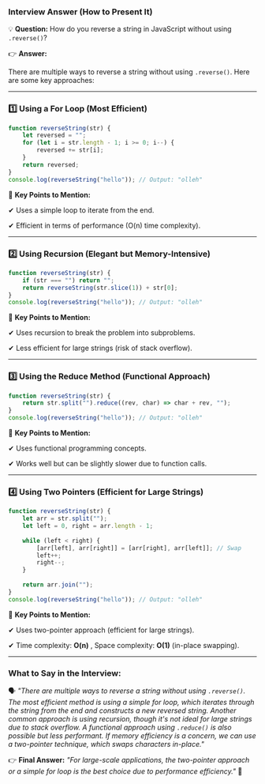 ### **Interview Answer (How to Present It)**

💡 **Question:** How do you reverse a string in JavaScript without using `.reverse()`?

👉 **Answer:**

There are multiple ways to reverse a string without using `.reverse()`. Here are some key approaches:

---

### **1️⃣ Using a For Loop (Most Efficient)**

```js
function reverseString(str) {
    let reversed = "";
    for (let i = str.length - 1; i >= 0; i--) {
        reversed += str[i];
    }
    return reversed;
}
console.log(reverseString("hello")); // Output: "olleh"
```

🔹 **Key Points to Mention:**

✔ Uses a simple loop to iterate from the end.

✔ Efficient in terms of performance (O(n) time complexity).

---

### **2️⃣ Using Recursion (Elegant but Memory-Intensive)**

```js
function reverseString(str) {
    if (str === "") return "";
    return reverseString(str.slice(1)) + str[0];
}
console.log(reverseString("hello")); // Output: "olleh"
```

🔹 **Key Points to Mention:**

✔ Uses recursion to break the problem into subproblems.

✔ Less efficient for large strings (risk of stack overflow).

---

### **3️⃣ Using the Reduce Method (Functional Approach)**

```js
function reverseString(str) {
    return str.split("").reduce((rev, char) => char + rev, "");
}
console.log(reverseString("hello")); // Output: "olleh"
```

🔹 **Key Points to Mention:**

✔ Uses functional programming concepts.

✔ Works well but can be slightly slower due to function calls.

---

### **4️⃣ Using Two Pointers (Efficient for Large Strings)**

```js
function reverseString(str) {
    let arr = str.split("");
    let left = 0, right = arr.length - 1;
  
    while (left < right) {
        [arr[left], arr[right]] = [arr[right], arr[left]]; // Swap
        left++;
        right--;
    }
  
    return arr.join("");
}
console.log(reverseString("hello")); // Output: "olleh"
```

🔹 **Key Points to Mention:**

✔ Uses two-pointer approach (efficient for large strings).

✔ Time complexity:  **O(n)** , Space complexity: **O(1)** (in-place swapping).

---

### **What to Say in the Interview:**

🗣 *"There are multiple ways to reverse a string without using `.reverse()`. The most efficient method is using a simple for loop, which iterates through the string from the end and constructs a new reversed string. Another common approach is using recursion, though it's not ideal for large strings due to stack overflow. A functional approach using `.reduce()` is also possible but less performant. If memory efficiency is a concern, we can use a two-pointer technique, which swaps characters in-place."*

👉 **Final Answer:** *"For large-scale applications, the two-pointer approach or a simple for loop is the best choice due to performance efficiency."* 🚀
